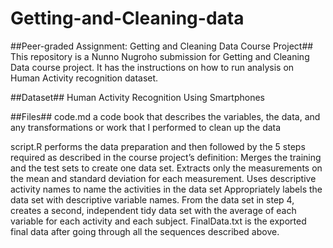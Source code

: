 # Getting-and-Cleaning-data
##Peer-graded Assignment: Getting and Cleaning Data Course Project##
This repository is a Nunno Nugroho submission for Getting and Cleaning Data course project. It has the instructions on how to run analysis on Human Activity recognition dataset.

##Dataset##
Human Activity Recognition Using Smartphones

##Files##
code.md a code book that describes the variables, the data, and any transformations or work that I performed to clean up the data

script.R performs the data preparation and then followed by the 5 steps required as described in the course project’s definition:
Merges the training and the test sets to create one data set.
Extracts only the measurements on the mean and standard deviation for each measurement.
Uses descriptive activity names to name the activities in the data set
Appropriately labels the data set with descriptive variable names.
From the data set in step 4, creates a second, independent tidy data set with the average of each variable for each activity and each subject.
FinalData.txt is the exported final data after going through all the sequences described above.
